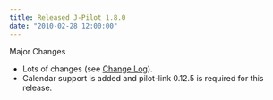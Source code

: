 ```yaml
---
title: Released J-Pilot 1.8.0
date: "2010-02-28 12:00:00"
---
```


Major Changes
* Lots of changes (see [Change Log](../../doc/changelog)).
* Calendar support is added and pilot-link 0.12.5 is required for this release.



